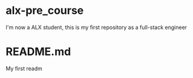 # alx-pre_course
I'm now a ALX student, this is my first repository as a full-stack engineer
# README.md
My first readm
